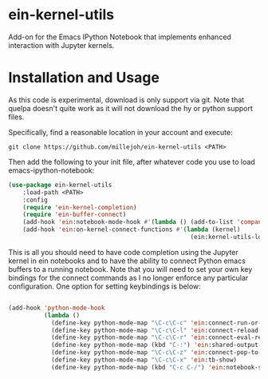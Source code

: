 # ein-kernel-utils
Add-on for the Emacs IPython Notebook that implements enhanced interaction with Jupyter kernels.

# Installation and Usage

As this code is experimental, download is only support via git. Note that quelpa
doesn't quite work as it will not download the hy or python support files.

Specifically, find a reasonable location in your account and execute:

  `git clone https://github.com/millejoh/ein-kernel-utils <PATH>`

Then add the following to your init file, after whatever code you use to load emacs-ipython-notebook:

```lisp
(use-package ein-kernel-utils
    :load-path <PATH>
    :config
    (require 'ein-kernel-completion)
    (require 'ein-buffer-connect)
    (add-hook 'ein:notebook-mode-hook #'(lambda () (add-to-list 'company-backends 'ein:company-backend)))
    (add-hook 'ein:on-kernel-connect-functions #'(lambda (kernel)
                                                   (ein:kernel-utils-load-safely kernel))))
```

This is all you should need to have code completion using the Jupyter kernel in
ein notebooks and to have the ability to connect Python emacs buffers to a
running notebook. Note that you will need to set your own key bindings for the
connect commands as I no longer enforce any particular configuration. One
option for setting keybindings is below:


```lisp

(add-hook 'python-mode-hook
          (lambda ()
            (define-key python-mode-map "\C-c\C-c" 'ein:connect-run-or-eval-buffer)
            (define-key python-mode-map "\C-c\C-l" 'ein:connect-reload-buffer)
            (define-key python-mode-map "\C-c\C-r" 'ein:connect-eval-region)
            (define-key python-mode-map (kbd "C-:") 'ein:shared-output-eval-string)
            (define-key python-mode-map "\C-c\C-z" 'ein:connect-pop-to-notebook)
            (define-key python-mode-map "\C-c\C-x" 'ein:tb-show)
            (define-key python-mode-map (kbd "C-c C-/") 'ein:notebook-scratchsheet-open)))
```

